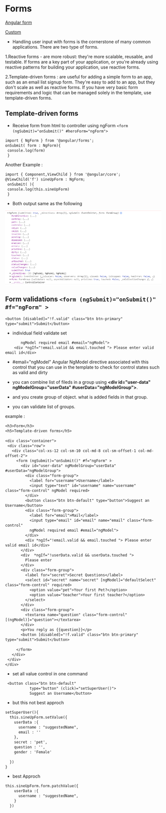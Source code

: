 # Forms
[Angular form](https://angular.io/guide/forms-overview)

[Custom](https://stackblitz.com/edit/angular-form-video?file=src%2Fapp%2Fapp.component.html)

- Handling user input with forms is the cornerstone of many common applications.
There are two type of forms.

1.Reactive forms - are more robust: they're more scalable, reusable, and testable. If forms are a key part of your application, or you're already using reactive patterns for building your application, use reactive forms.


2.Template-driven forms :  are useful for adding a simple form to an app, such as an email list signup form. They're easy to add to an app, but they don't scale as well as reactive forms. If you have very basic form requirements and logic that can be managed solely in the template, use template-driven forms.
## Template-driven forms
- Receive form from html to controller using ngForm ```<form (ngSubmit)="onSubmit()" #heroForm="ngForm">```

``` 
import { NgForm } from '@angular/forms';
onSubmit( form : NgForm){
 console.log(form)
 }
 ``` 
 Another Example : 
 ```
 import { Component,ViewChild } from '@angular/core';
 @ViewChild('f') sineUpForm : NgForm;
  onSubmit( ){
  console.log(this.sineUpForm)
  }
 ```
 
 - Both output same as the following 
 
 ![](https://github.com/thavaselvama/angular-doc/blob/master/img/form-sample.png.png)
 
 ## Form validations  ```<form (ngSubmit)="onSubmit()" #f="ngForm" >```
 ```
 <button [disabled]="!f.valid" class="btn btn-primary" type="submit">Submit</button>
 ```
  - individual field validate set 
  ```<input type="email" id="email" name="email" class="form-control" 
         ngModel required email #email="ngModel">
      <div *ngIf="!email.valid && email.touched "> Please enter valid email id</div>
 ```
 - #email="ngModel" Angular NgModel directive associated with this control that you can use in the template to check for control states such as valid and dirty
 
 - you can combine list of fileds in a group using <b><div id="user-data" ngModelGroup="userData" #userData="ngModelGroup"></b>.
 - and you create group of object. what is added fields in that group.
 - you can validate list of groups.
 
 example :
 
 ```
 <h3>Form</h3>
<h5>Template-driven forms</h5>

<div class="container">
  <div class="row">
    <div class="col-xs-12 col-sm-10 col-md-8 col-sm-offset-1 col-md-offset-2">
      <form (ngSubmit)="onSubmit()" #f="ngForm" >
        <div id="user-data" ngModelGroup="userData" #userData="ngModelGroup">
          <div class="form-group">
            <label for="username">Username</label>
            <input type="text" id="username" name="username" class="form-control" ngModel required>
          </div>
          <button class="btn btn-default" type="button">Suggest an Username</button>
          <div class="form-group">
            <label for="email">Mail</label>
            <input type="email" id="email" name="email" class="form-control" 
            ngModel required email #email="ngModel">
          </div>
          <div *ngIf="!email.valid && email.touched "> Please enter valid email id</div>
        </div>
        <div  *ngIf="!userData.valid && userData.touched ">
          Please enter
        </div>
        <div class="form-group">
          <label for="secret">Secret Questions</label>
          <select id="secret" name="secret" [ngModel]="defaultSelect" class="form-control" required>
            <option value="pet">Your first Pet?</option>
            <option value="teacher">Your first teacher?</option>
          </select>
        </div>
        <div class="form-group">
          <textarea name="question" class="form-control" [(ngModel)]="question"></textarea>
        </div>
        <p>You reply as {{question}}</p>
        <button [disabled]="!f.valid" class="btn btn-primary" type="submit">Submit</button>

      </form>
    </div>
  </div>
</div>

```
- set all value control in one command 

```
 <button class="btn btn-default"
           type="button" (click)="setSuperUser()">
           Suggest an Username</button>
  ```
  - but this not best approch
  ```
  setSuperUser(){
    this.sineUpForm.setValue({
      userData :{
        username : "suggestedName",
        email : ''
      },
      secret : 'pet',
      question : '',
      gender : 'Female'

    })
  }
  ```
  - best Approch 
  ```
  this.sineUpForm.form.patchValue({
      userData :{
        username : "suggestedName", 
      }
    })
  ```
  
  
 
